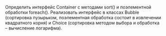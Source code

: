 Определить интерфейс Container с методами sort() и поэлементной обработки foreach(). Реализовать интерфейс в классах Bubble (сортировка пузырьком, поэлементная обработка состоит в извлечении квадратного корня) и Choice (сортировка методом выбора и обработка – вычисление логарифма).

